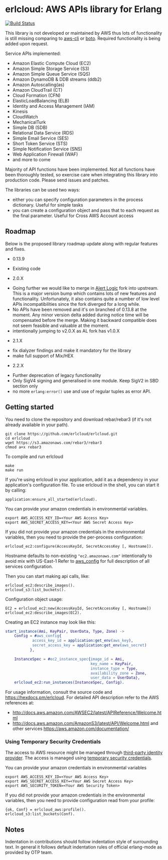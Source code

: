 # erlcloud: AWS APIs library for Erlang #

[![Build Status](https://secure.travis-ci.org/erlcloud/erlcloud.png?branch=master)](http://travis-ci.org/erlcloud/erlcloud)

This library is not developed or maintained by AWS thus lots of functionality is still missing comparing to [aws-cli](https://aws.amazon.com/cli/) or [boto](https://github.com/boto/boto).
Required functionality is being added upon request.

Service APIs implemented:
- Amazon Elastic Compute Cloud (EC2)
- Amazon Simple Storage Service (S3)
- Amazon Simple Queue Service (SQS)
- Amazon DynamoDB & DDB streams (ddb2)
- Amazon Autoscalling(as)
- Amazon CloudTrail (CT)
- Cloud Formation (CFN)
- ElasticLoadBalancing (ELB)
- Identity and Access Management (IAM)
- Kinesis
- CloudWatch
- MechanicalTurk
- Simple DB (SDB)
- Relational Data Service (RDS)
- Simple Email Service (SES)
- Short Token Service (STS)
- Simple Notification Service (SNS)
- Web Application Firewall (WAF)
- and more to come

Majority of API functions have been implemented.
Not all functions have been thoroughly tested, so exercise care when integrating this library into production code.
Please send issues and patches.

The libraries can be used two ways:
- either you can specify configuration parameters in the process dictionary. Useful for simple tasks
- you can create a configuration object and pass that to each request as the final parameter. Useful for Cross AWS Account access

## Roadmap ##

Below is the proposed library roadmap update along with regular features and fixes.

- 0.13.9
 * Existing code

- 2.0.X
 * Going further we would like to merge in [Alert Logic](https://github.com/alertlogic/erlcloud/tree/v1.2.3) fork into upstream.
 This is a major version bump which contains lots of new features and functionality.
 Unfortunately, it also contains quite a number of low level APIs incompatibilities since the fork diverged for a long while.
 * No APIs have been removed and it's on branched of 0.13.8 at the moment. Any minor version delta added during notice time will be compensated before the merge.
 Making it backward compatible does not seem feasible and valuable at the moment.
 * intentionally jumping to v2.0.X as AL fork has v1.0.X

- 2.1.X
 * fix dialyzer findings and make it mandatory for the library
 * make full support of Mix/HEX

- 2.2.X
 * Further deprecation of legacy functionality
  * Only SigV4 signing and generalised in one module. Keep SigV2 in SBD section only
  * no more `erlang:error()` use and use of regular tuples as error API.

## Getting started ##
You need to clone the repository and download rebar/rebar3 (if it's not already available in your path).
```
git clone https://github.com/erlcloud/erlcloud.git
cd erlcloud
wget https://s3.amazonaws.com/rebar3/rebar3
chmod a+x rebar3
```
To compile and run erlcloud
```
make
make run
```

If you're using erlcloud in your application, add it as a dependency in your application's configuration file.
To use erlcloud in the shell, you can start it by calling:

```
application:ensure_all_started(erlcloud).
```
You can provide your amazon credentials in environmental variables.

```
export AWS_ACCESS_KEY_ID=<Your AWS Access Key>
export AWS_SECRET_ACCESS_KEY=<Your AWS Secret Access Key>
```
If you did not provide your amazon credentials in the environmental variables, then you need to provide the per-process configuration:

```
erlcloud_ec2:configure(AccessKeyId, SecretAccessKey [, Hostname]).
```
Hostname defaults to non-existing `"ec2.amazonaws.com"` intentionally to avoid mix with US-East-1
Refer to [aws_config](https://github.com/erlcloud/erlcloud/blob/master/include/erlcloud_aws.hrl) for full description of all services configuration.

Then you can start making api calls, like:

```
erlcloud_ec2:describe_images().
erlcloud_s3:list_buckets().
```

Configuration object usage:

```
EC2 = erlcloud_ec2:new(AccessKeyId, SecretAccessKey [, Hostname])
erlcloud_ec2:describe_images(EC2).
```

Creating an EC2 instance may look like this:
```erlang
start_instance(Ami, KeyPair, UserData, Type, Zone) ->
    Config = #aws_config{
            access_key_id = application:get_env(aws_key),
            secret_access_key = application:get_env(aws_secret)
           },

    InstanceSpec = #ec2_instance_spec{image_id = Ami,
                                      key_name = KeyPair,
                                      instance_type = Type,
                                      availability_zone = Zone,
                                      user_data = UserData},
    erlcloud_ec2:run_instances(InstanceSpec, Config).
```

For usage information, consult the source code and https://hexdocs.pm/erlcloud.
For detailed API description refer to the AWS references at:

- http://docs.aws.amazon.com/AWSEC2/latest/APIReference/Welcome.html
- http://docs.aws.amazon.com/AmazonS3/latest/API/Welcome.html
and other services https://aws.amazon.com/documentation/

### Using Temporary Security Credentials

The access to AWS resource might be managed through [third-party identity provider](http://docs.aws.amazon.com/IAM/latest/UserGuide/id_roles_create_for-idp.html).
The access is managed using [temporary security credentials](http://docs.aws.amazon.com/IAM/latest/UserGuide/id_credentials_temp_use-resources.html).

You can provide your amazon credentials in environmental variables

```
export AWS_ACCESS_KEY_ID=<Your AWS Access Key>
export AWS_SECRET_ACCESS_KEY=<Your AWS Secret Access Key>
export AWS_SECURITY_TOKEN=<Your AWS Security Token>
```
If you did not provide your amazon credentials in the environmental variables, then you need to provide configuration read from your profile:
```
{ok, Conf} = erlcloud_aws:profile().
erlcloud_s3:list_buckets(Conf).
```

## Notes ##

Indentation in contributions should follow indentation style of surrounding text.
In general it follows default indentation rules of official erlang-mode as provided by OTP team.
